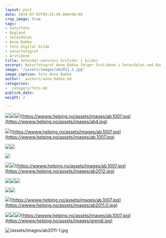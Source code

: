 ```yaml
---
layout: post
date: 2019-07-03T09:41:49.000+00:00
crop_image: true
tags:
- naturfoto
- Bygland
- Setesdalen
- Anne Bakke
- foto digital bilde
- naturfotograf
- årstidene
title: Setesdal-naturens årstider i bilder
excerpt: Naturfotograf Anne Bakke følger årstidene i Setesdalen ved Byglandsfjorden.
image: "/assets/images/ab2011.2.jpg"
image_caption: Foto Anna Bakke
author: _authors/anne-bakke.md
categories:
- _category/foto.md
publish_date: 
weight: 2

---
```

![](/assets/images/ab2012.jpg)![](/assets/images/ab6.JPG)![](/assets/images/ab.eik.jpg)![https://wwww.helping.no/assets/images/ab.1007.jpg](https://wwww.helping.no/assets/images/ab4.jpg)

![](/assets/images/ab.1007-1.jpg)![https://wwww.helping.no/assets/images/ab.1007.jpg](https://wwww.helping.no/assets/images/ab.1007.jpg)

![](/assets/images/grendi-1.jpg)![](https://wwww.helping.no/assets/images/ab3.jpg)

![](https://wwww.helping.no/assets/images/ab12.jpg)

![](/assets/images/ab.08.jpg)![](/assets/images/ab3-3.jpg)![https://wwww.helping.no/assets/images/ab.1007.jpg](https://wwww.helping.no/assets/images/ab2012.jpg)

![](/assets/images/grendi2-3.jpg)![](/assets/images/ab8.jpg)![](https://wwww.helping.no/assets/images/ab2011.jpg)

![](/assets/images/ab2012.jpg)![](https://wwww.helping.no/assets/images/grendi2.jpg)

![](/assets/images/ab4-1.jpg)![https://wwww.helping.no/assets/images/ab.1007.jpg](https://wwww.helping.no/assets/images/ab2011.0.jpg)

![](/assets/images/ab2011.1.jpg)![](/assets/images/ab12.jpg)![](/assets/images/ab2011.0-2.jpg)![https://wwww.helping.no/assets/images/ab.1007.jpg](https://wwww.helping.no/assets/images/grendi.jpg)

![/assets/images/ab2011-1.jpg](https://app.forestry.io/sites/afjoa9tu1jlglg/body-media//assets/images/ab2011-1.jpg)